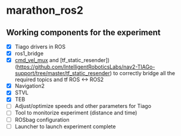 # marathon_ros2

## Working components for the experiment

- [x] Tiago drivers in ROS
- [x] ros1_bridge
- [x] [cmd_vel_mux](https://github.com/IntelligentRoboticsLabs/nav2-TIAGo-support/tree/master/cmd_vel_mux) and [tf_static_resender])(https://github.com/IntelligentRoboticsLabs/nav2-TIAGo-support/tree/master/tf_static_resender) to correctly bridge all the required topics and tf ROS <-> ROS2
- [x] Navigation2
- [x] STVL
- [x] TEB
- [ ] Adjust/optimize speeds and other parameters for Tiago
- [ ] Tool to monitorize experiment (distance and time)
- [ ] ROSbag configuration
- [ ] Launcher to launch experiment complete

## 